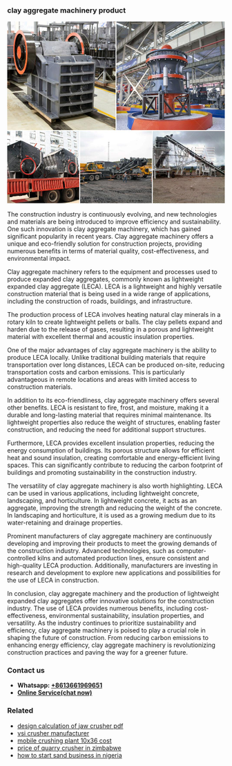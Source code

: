<h3>clay aggregate machinery product</h3><img src='1708497355.jpg' alt=''><p>The construction industry is continuously evolving, and new technologies and materials are being introduced to improve efficiency and sustainability. One such innovation is clay aggregate machinery, which has gained significant popularity in recent years. Clay aggregate machinery offers a unique and eco-friendly solution for construction projects, providing numerous benefits in terms of material quality, cost-effectiveness, and environmental impact.</p><p>Clay aggregate machinery refers to the equipment and processes used to produce expanded clay aggregates, commonly known as lightweight expanded clay aggregate (LECA). LECA is a lightweight and highly versatile construction material that is being used in a wide range of applications, including the construction of roads, buildings, and infrastructure.</p><p>The production process of LECA involves heating natural clay minerals in a rotary kiln to create lightweight pellets or balls. The clay pellets expand and harden due to the release of gases, resulting in a porous and lightweight material with excellent thermal and acoustic insulation properties.</p><p>One of the major advantages of clay aggregate machinery is the ability to produce LECA locally. Unlike traditional building materials that require transportation over long distances, LECA can be produced on-site, reducing transportation costs and carbon emissions. This is particularly advantageous in remote locations and areas with limited access to construction materials.</p><p>In addition to its eco-friendliness, clay aggregate machinery offers several other benefits. LECA is resistant to fire, frost, and moisture, making it a durable and long-lasting material that requires minimal maintenance. Its lightweight properties also reduce the weight of structures, enabling faster construction, and reducing the need for additional support structures.</p><p>Furthermore, LECA provides excellent insulation properties, reducing the energy consumption of buildings. Its porous structure allows for efficient heat and sound insulation, creating comfortable and energy-efficient living spaces. This can significantly contribute to reducing the carbon footprint of buildings and promoting sustainability in the construction industry.</p><p>The versatility of clay aggregate machinery is also worth highlighting. LECA can be used in various applications, including lightweight concrete, landscaping, and horticulture. In lightweight concrete, it acts as an aggregate, improving the strength and reducing the weight of the concrete. In landscaping and horticulture, it is used as a growing medium due to its water-retaining and drainage properties.</p><p>Prominent manufacturers of clay aggregate machinery are continuously developing and improving their products to meet the growing demands of the construction industry. Advanced technologies, such as computer-controlled kilns and automated production lines, ensure consistent and high-quality LECA production. Additionally, manufacturers are investing in research and development to explore new applications and possibilities for the use of LECA in construction.</p><p>In conclusion, clay aggregate machinery and the production of lightweight expanded clay aggregates offer innovative solutions for the construction industry. The use of LECA provides numerous benefits, including cost-effectiveness, environmental sustainability, insulation properties, and versatility. As the industry continues to prioritize sustainability and efficiency, clay aggregate machinery is poised to play a crucial role in shaping the future of construction. From reducing carbon emissions to enhancing energy efficiency, clay aggregate machinery is revolutionizing construction practices and paving the way for a greener future.</p><h3>Contact us</h3><ul><li><strong>Whatsapp:&nbsp;<a href="https://wa.me/8613661969651">+8613661969651</a></strong></li><li><a href="https://swt.shibang-china.com/?git&amp;zhl&amp;clay aggregate machinery product"><strong>Online Service(chat now)</strong></a></li></ul><h3>Related</h3><ul><li><a href='design calculation of jaw crusher pdf.md'>design calculation of jaw crusher pdf</a></li><li><a href='vsi crusher manufacturer.md'>vsi crusher manufacturer</a></li><li><a href='mobile crushing plant 10x36 cost.md'>mobile crushing plant 10x36 cost</a></li><li><a href='price of quarry crusher in zimbabwe.md'>price of quarry crusher in zimbabwe</a></li><li><a href='how to start sand business in nigeria.md'>how to start sand business in nigeria</a></li></ul>